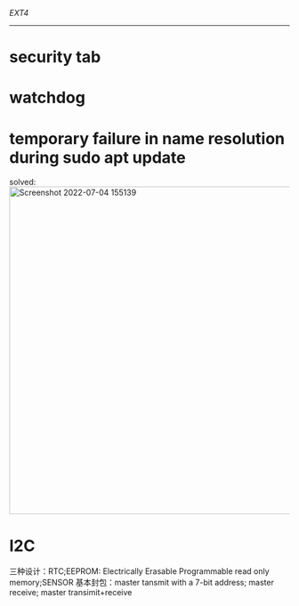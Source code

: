 *EXT4*
***
# security tab
# watchdog
# temporary failure in name resolution during sudo apt update
solved:
<img width="589" alt="Screenshot 2022-07-04 155139" src="https://user-images.githubusercontent.com/59786755/177108212-333e14ec-7f9c-45a9-ac7e-80b86bca2a83.png">
# I2C 
三种设计：RTC;EEPROM: Electrically Erasable Programmable read only memory;SENSOR
基本封包：master tansmit with a 7-bit address; master receive; master transimit+receive
